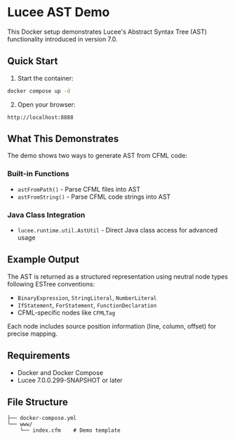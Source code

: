 # Lucee AST Demo

This Docker setup demonstrates Lucee's Abstract Syntax Tree (AST) functionality introduced in version 7.0.

## Quick Start

1. Start the container:
```bash
docker compose up -d
```

2. Open your browser:
```
http://localhost:8888
```

## What This Demonstrates

The demo shows two ways to generate AST from CFML code:

### Built-in Functions
- `astFromPath()` - Parse CFML files into AST
- `astFromString()` - Parse CFML code strings into AST

### Java Class Integration
- `lucee.runtime.util.AstUtil` - Direct Java class access for advanced usage

## Example Output

The AST is returned as a structured representation using neutral node types following ESTree conventions:
- `BinaryExpression`, `StringLiteral`, `NumberLiteral`
- `IfStatement`, `ForStatement`, `FunctionDeclaration`
- CFML-specific nodes like `CFMLTag`

Each node includes source position information (line, column, offset) for precise mapping.

## Requirements

- Docker and Docker Compose
- Lucee 7.0.0.299-SNAPSHOT or later

## File Structure

```
├── docker-compose.yml
└── www/
    └── index.cfm    # Demo template
```